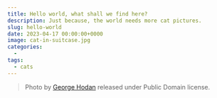 ```yaml
---
title: Hello world, what shall we find here?
description: Just because, the world needs more cat pictures.
slug: hello-world
date: 2023-04-17 00:00:00+0000
image: cat-in-suitcase.jpg
categories:
  -
tags:
  - cats
---
```



> Photo by [George Hodan](https://www.publicdomainpictures.net/en/view-image.php?image=161622&picture=cat-in-suitcase) released under Public Domain license.
